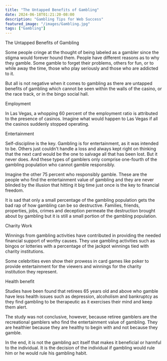```yaml
---
title: "The Untapped Benefits of Gambling"
date: 2024-06-18T01:21:20-08:00
description: "Gambling Tips for Web Success"
featured_image: "/images/Gambling.jpg"
tags: ["Gambling"]
---
```


The Untapped Benefits of Gambling

Some people cringe at the thought of being labeled as a gambler since the stigma would forever hound them. People have different reasons as to why they gamble. Some gamble to forget their problems, others for fun, or to while away the time, those who play seriously and those who are addicted to it. 

But all is not negative when it comes to gambling as there are untapped benefits of gambling which cannot be seen within the walls of the casino, or the race track, or in the bingo social hall. 

Employment

In Las Vegas, a whopping 60 percent of the employment ratio is attributed to the presence of casinos. Imagine what would happen to Las Vegas if all the casinos suddenly stopped operating.

Entertainment

Self-discipline is the key. Gambling is for entertainment, as it was intended to be. Others just couldn't handle a loss and always kept right on thinking that the next card would be the one to salvage all that has been lost. But it never does. And these types of gamblers only comprise one-fourth of the gambling population who cannot gamble responsibly.

Imagine the other 75 percent who responsibly gamble. These are the people who find the entertainment value of gambling and they are never blinded by the illusion that hitting it big time just once is the key to financial freedom.

It is sad that only a small percentage of the gambling population gets the bad rap of how gambling can be so destructive. Families, friends, properties, jobs, crimes and deception permeate the destruction brought about by gambling but it is still a small portion of the gambling population.

Charity Work

Winnings from gambling activities have contributed in providing the needed financial support of worthy causes. They use gambling activities such as bingos or lotteries with a percentage of the jackpot winnings tied with charity institutions.

Some celebrities even show their prowess in card games like poker to provide entertainment for the viewers and winnings for the charity institution they represent.

Health benefit

Studies have been found that retirees 65 years old and above who gamble have less health issues such as depression, alcoholism and bankruptcy as they find gambling to be therapeutic as it exercises their mind and keep them alert.  

The study was not conclusive, however, because retiree gamblers are the recreational gamblers who find the entertainment value of gambling. They are healthier because they are healthy to begin with and not because they gamble.

In the end, it is not the gambling act itself that makes it beneficial or harmful to the individual. It is the decision of the individual if gambling would rule him or he would rule his gambling habit.

